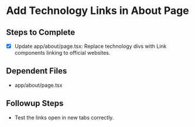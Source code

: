 # Add Technology Links in About Page

## Steps to Complete

- [x] Update app/about/page.tsx: Replace technology divs with Link components linking to official websites.

## Dependent Files
- app/about/page.tsx

## Followup Steps
- Test the links open in new tabs correctly.
